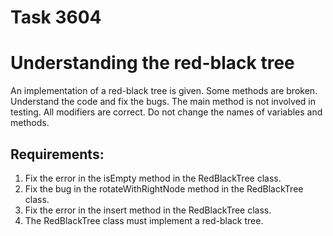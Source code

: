 # Task 3604
# Understanding the red-black tree

An implementation of a red-black tree is given.
Some methods are broken. Understand the code and fix the bugs.
The main method is not involved in testing.
All modifiers are correct.
Do not change the names of variables and methods.


## Requirements:
1. Fix the error in the isEmpty method in the RedBlackTree class.
2. Fix the bug in the rotateWithRightNode method in the RedBlackTree class.
3. Fix the error in the insert method in the RedBlackTree class.
4. The RedBlackTree class must implement a red-black tree.